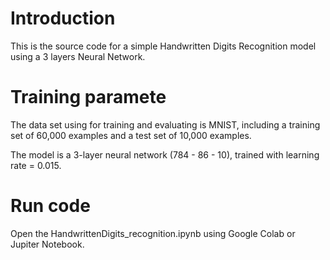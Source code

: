 # Introduction
This is the source code for a simple Handwritten Digits Recognition model using a 3 layers Neural Network.
# Training paramete
The data set using for training and evaluating is MNIST, including a training set of 60,000 examples and a test set of 10,000 examples.

The model is a 3-layer neural network (784 - 86 - 10), trained with learning rate = 0.015.
# Run code
Open the HandwrittenDigits_recognition.ipynb using Google Colab or Jupiter Notebook.

